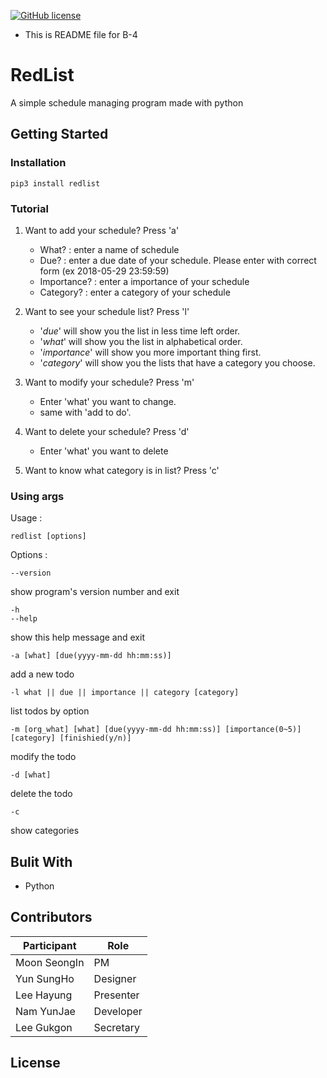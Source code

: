 [![GitHub license](https://img.shields.io/badge/licence-MIT-blue.svg
)](https://github.com/Ramenseller/RedList/blob/master/LICENSE)


* This is README file for B-4

# RedList
A simple schedule managing program made with python

## Getting Started
### Installation
```
pip3 install redlist
```

### Tutorial
1. Want to add your schedule? Press 'a'
   - What? : enter a name of schedule
   - Due? : enter a due date of your schedule. Please enter with correct form (ex 2018-05-29 23:59:59)
   - Importance? : enter a importance of your schedule
   - Category? : enter a category of your schedule

2. Want to see your schedule list? Press 'l'
   - '*due*' will show you the list in less time left order.
   - '*what*' will show you the list in alphabetical order.
   - '*importance*' will show you more important thing first.
   - '*category*' will show you the lists that have a category you choose.

3. Want to modify your schedule? Press 'm'
   - Enter 'what' you want to change.
   - same with 'add to do'.

4. Want to delete your schedule? Press 'd'
   - Enter 'what' you want to delete

5. Want to know what category is in list? Press 'c'

### Using args
Usage :
```
redlist [options]
```

Options :
```
--version
```
show program's version number and exit
```
-h
--help
```
show this help message and exit
```
-a [what] [due(yyyy-mm-dd hh:mm:ss)]
```
add a new todo
```
-l what || due || importance || category [category]
```
list todos by option
```
-m [org_what] [what] [due(yyyy-mm-dd hh:mm:ss)] [importance(0~5)] [category] [finishied(y/n)]
```
modify the todo
```
-d [what]
```
delete the todo
```
-c
```
show categories



## Bulit With
- Python


## Contributors
| Participant    | Role      |
|----------------|-----------|
| Moon SeongIn   | PM        |
| Yun SungHo     | Designer  |
| Lee Hayung     | Presenter |
| Nam YunJae     | Developer |
| Lee Gukgon     | Secretary |

## License